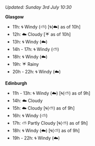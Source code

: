 *Updated: Sunday 3rd July 10:30*

**Glasgow**

* 11h: :cyclone: Windy (:partly_sunny:) [:cyclone:(:cloud:) as of 10h]
* 12h: :cloud: Cloudy [:umbrella: as of 10h]
* 13h: :cyclone: Windy (:cloud:)
* 14h - 17h: :cyclone: Windy (:partly_sunny:)
* 18h: :cyclone: Windy (:cloud:)
* 19h: :umbrella: Rainy
* 20h - 22h: :cyclone: Windy (:cloud:)

**Edinburgh**

* 11h - 13h: :cyclone: Windy (:cloud:) [:cyclone:(:partly_sunny:) as of 9h]
* 14h: :cloud: Cloudy
* 15h: :cloud: Cloudy [:cyclone:(:partly_sunny:) as of 9h]
* 16h: :cyclone: Windy (:partly_sunny:)
* 17h: :partly_sunny: Partly Cloudy [:cyclone:(:partly_sunny:) as of 9h]
* 18h: :cyclone: Windy (:cloud:) [:cyclone:(:partly_sunny:) as of 9h]
* 19h - 22h: :cyclone: Windy (:cloud:)
